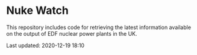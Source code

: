 # Nuke Watch

This repository includes code for retrieving the latest information available on the output of EDF nuclear power plants in the UK.

Last updated: 2020-12-19 18:10